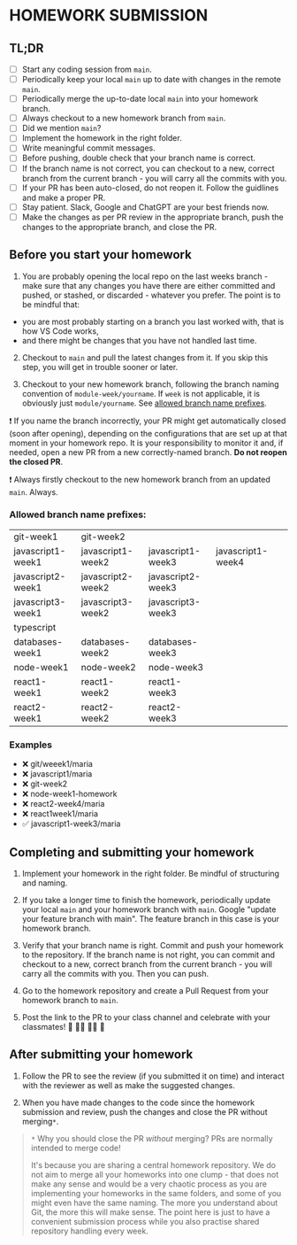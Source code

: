 # HOMEWORK SUBMISSION

## TL;DR

- [ ] Start any coding session from `main`.
- [ ] Periodically keep your local `main` up to date with changes in the remote `main`.
- [ ] Periodically merge the up-to-date local `main` into your homework branch.
- [ ] Always checkout to a new homework branch from `main`.
- [ ] Did we mention `main`?
- [ ] Implement the homework in the right folder.
- [ ] Write meaningful commit messages.
- [ ] Before pushing, double check that your branch name is correct.
- [ ] If the branch name is not correct, you can checkout to a new, correct branch from the current branch - you will carry all the commits with you.
- [ ] If your PR has been auto-closed, do not reopen it. Follow the guidlines and make a proper PR.
- [ ] Stay patient. Slack, Google and ChatGPT are your best friends now.
- [ ] Make the changes as per PR review in the appropriate branch, push the changes to the appropriate branch, and close the PR.

## Before you start your homework

1. You are probably opening the local repo on the last weeks branch - make sure that any changes you have there are either committed and pushed, or stashed, or discarded - whatever you prefer. The point is to be mindful that:

- you are most probably starting on a branch you last worked with, that is how VS Code works,
- and there might be changes that you have not handled last time.

2. Checkout to `main` and pull the latest changes from it. If you skip this step, you will get in trouble sooner or later.

3. Checkout to your new homework branch, following the branch naming convention of `module-week/yourname`. If `week` is not applicable, it is obviously just `module/yourname`. See [allowed branch name prefixes](#allowed-branch-name-prefixes).

❗ If you name the branch incorrectly, your PR might get automatically closed (soon after opening), depending on the configurations that are set up at that moment in your homework repo. It is your responsibility to monitor it and, if needed, open a new PR from a new correctly-named branch. **Do not reopen the closed PR**.

❗ Always firstly checkout to the new homework branch from an updated `main`. Always.

### Allowed branch name prefixes:

|                   |                   |                   |                   |     |
| ----------------- | ----------------- | ----------------- | ----------------- | --- |
| git-week1         | git-week2         |                   |                   |     |
| javascript1-week1 | javascript1-week2 | javascript1-week3 | javascript1-week4 |
| javascript2-week1 | javascript2-week2 | javascript2-week3 |                   |
| javascript3-week1 | javascript3-week2 | javascript3-week3 |                   |
| typescript        |                   |                   |                   |     |
| databases-week1   | databases-week2   | databases-week3   |                   |     |
| node-week1        | node-week2        | node-week3        |                   |     |
| react1-week1      | react1-week2      | react1-week3      |                   |     |
| react2-week1      | react2-week2      | react2-week3      |                   |     |

### Examples

- ❌ git/weeek1/maria
- ❌ javascript1/maria
- ❌ git-week2
- ❌ node-week1-homework
- ❌ react2-week4/maria
- ❌ react1week1/maria
- ✅ javascript1-week3/maria

## Completing and submitting your homework

1. Implement your homework in the right folder. Be mindful of structuring and naming.

2. If you take a longer time to finish the homework, periodically update your local `main` and your homework branch with `main`. Google "update your feature branch with main". The feature branch in this case is your homework branch.

3. Verify that your branch name is right. Commit and push your homework to the repository. If the branch name is not right, you can commit and checkout to a new, correct branch from the current branch - you will carry all the commits with you. Then you can push.

4. Go to the homework repository and create a Pull Request from your homework branch to `main`.

5. Post the link to the PR to your class channel and celebrate with your classmates! 🎉 💃🏽 🕺🏾 🥳

## After submitting your homework

1. Follow the PR to see the review (if you submitted it on time) and interact with the reviewer as well as make the suggested changes.

2. When you have made changes to the code since the homework submission and review, push the changes and close the PR without merging`*`.

> `*` Why you should close the PR _without_ merging? PRs are normally intended to merge code!
>
> It's because you are sharing a central homework repository. We do not aim to merge all your homeworks into one clump - that does not make any sense and would be a very chaotic process as you are implementing your homeworks in the same folders, and some of you might even have the same naming. The more you understand about Git, the more this will make sense. The point here is just to have a convenient submission process while you also practise shared repository handling every week.
